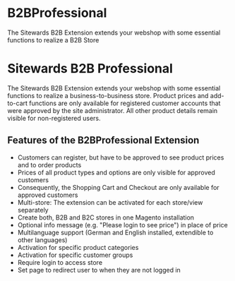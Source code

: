 B2BProfessional
===============

The Sitewards B2B Extension extends your webshop with some essential functions to realize a B2B Store

Sitewards B2B Professional
===============

The Sitewards B2B Extension extends your webshop with some essential functions to realize a business-to-business store. Product prices and add-to-cart functions are only available for registered customer accounts that were approved by the site administrator. All other product details remain visible for non-registered users.

Features of the B2BProfessional Extension
------------------
* Customers can register, but have to be approved to see product prices and to order products
* Prices of all product types and options are only visible for approved customers
* Consequently, the Shopping Cart and Checkout are only available for approved customers
* Multi-store: The extension can be activated for each store/view separately
* Create both, B2B and B2C stores in one Magento installation
* Optional info message (e.g. "Please login to see price") in place of price
* Multilanguage support (German and English installed, extendible to other languages)
* Activation for specific product categories
* Activation for specific customer groups
* Require login to access store
* Set page to redirect user to when they are not logged in